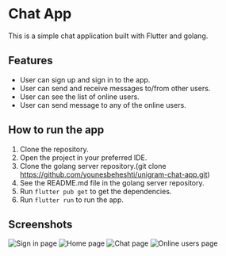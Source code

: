 # Chat App

This is a simple chat application built with Flutter and golang.

## Features

- User can sign up and sign in to the app.
- User can send and receive messages to/from other users.
- User can see the list of online users.
- User can send message to any of the online users.

## How to run the app

1. Clone the repository.
2. Open the project in your preferred IDE.
3. Clone the golang server repository.(git clone https://github.com/younesbeheshti/unigram-chat-app.git)
4. See the README.md file in the golang server repository.
5. Run `flutter pub get` to get the dependencies.
6. Run `flutter run` to run the app.

## Screenshots

![Sign in page](screenshots/signin.png)
![Home page](screenshots/home.png)
![Chat page](screenshots/chat.png)
![Online users page](screenshots/online_users.png)